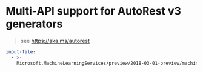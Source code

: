 # Multi-API support for AutoRest v3 generators

> see https://aka.ms/autorest

``` yaml $(enable-multi-api)
input-file:
  - >-
    Microsoft.MachineLearningServices/preview/2018-03-01-preview/machineLearningServices.json
```
